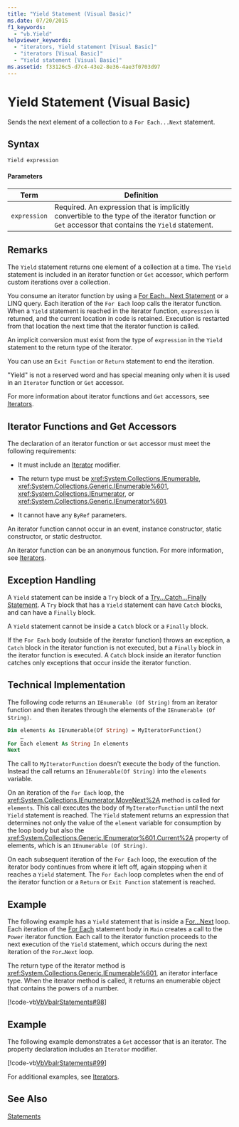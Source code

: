 ```yaml
---
title: "Yield Statement (Visual Basic)"
ms.date: 07/20/2015
f1_keywords: 
  - "vb.Yield"
helpviewer_keywords: 
  - "iterators, Yield statement [Visual Basic]"
  - "iterators [Visual Basic]"
  - "Yield statement [Visual Basic]"
ms.assetid: f33126c5-d7c4-43e2-8e36-4ae3f0703d97
---
```

# Yield Statement (Visual Basic)
Sends the next element of a collection to a `For Each...Next` statement.  

## Syntax  

```  
Yield expression  
```  

#### Parameters  


|Term|Definition|  
|---|---|  
|`expression`|Required. An expression that is implicitly convertible to the type of the iterator function or `Get` accessor that contains the `Yield` statement.|  

## Remarks  
 The `Yield` statement returns one element of a collection at a time. The `Yield` statement is included in an iterator function or `Get` accessor, which perform custom iterations over a collection.  

 You consume an iterator function by using a [For Each...Next Statement](../../../visual-basic/language-reference/statements/for-each-next-statement.md) or a LINQ query. Each iteration of the `For Each` loop calls the iterator function. When a `Yield` statement is reached in the iterator function, `expression` is returned, and the current location in code is retained. Execution is restarted from that location the next time that the iterator function is called.  

 An implicit conversion must exist from the type of `expression` in the `Yield` statement to the return type of the iterator.  

 You can use an `Exit Function` or `Return` statement to end the iteration.  

 "Yield" is not a reserved word and has special meaning only when it is used in an `Iterator` function or `Get` accessor.  

 For more information about iterator functions and `Get` accessors, see [Iterators](../../programming-guide/concepts/iterators.md).  

## Iterator Functions and Get Accessors  
 The declaration of an iterator function or `Get` accessor must meet the following requirements:  

- It must include an [Iterator](../../../visual-basic/language-reference/modifiers/iterator.md) modifier.  

- The return type must be <xref:System.Collections.IEnumerable>, <xref:System.Collections.Generic.IEnumerable%601>, <xref:System.Collections.IEnumerator>, or <xref:System.Collections.Generic.IEnumerator%601>.  

- It cannot have any `ByRef` parameters.  

 An iterator function cannot occur in an event, instance constructor, static constructor, or static destructor.  

 An iterator function can be an anonymous function. For more information, see [Iterators](../../programming-guide/concepts/iterators.md).  

## Exception Handling  
 A `Yield` statement can be inside a `Try` block of a [Try...Catch...Finally Statement](../../../visual-basic/language-reference/statements/try-catch-finally-statement.md). A `Try` block that has a `Yield` statement can have `Catch` blocks, and can have a `Finally` block.  

 A `Yield` statement cannot be inside a `Catch` block or a `Finally` block.  

 If the `For Each` body (outside of the iterator function) throws an exception, a `Catch` block in the iterator function is not executed, but a `Finally` block in the iterator function is executed. A `Catch` block inside an iterator function catches only exceptions that occur inside the iterator function.  

## Technical Implementation  
 The following code returns an `IEnumerable (Of String)` from an iterator function and then iterates through the elements of the `IEnumerable (Of String)`.  

```vb  
Dim elements As IEnumerable(Of String) = MyIteratorFunction()  
    …  
For Each element As String In elements  
Next  
```  

 The call to `MyIteratorFunction` doesn't execute the body of the function. Instead the call returns an `IEnumerable(Of String)` into the `elements` variable.  

 On an iteration of the `For Each` loop, the <xref:System.Collections.IEnumerator.MoveNext%2A> method is called for `elements`. This call executes the body of `MyIteratorFunction` until the next `Yield` statement is reached. The `Yield` statement returns an expression that determines not only the value of the `element` variable for consumption by the loop body but also the <xref:System.Collections.Generic.IEnumerator%601.Current%2A> property of elements, which is an `IEnumerable (Of String)`.  

 On each subsequent iteration of the `For Each` loop, the execution of the iterator body continues from where it left off, again stopping when it reaches a `Yield` statement. The `For Each` loop completes when the end of the iterator function or a `Return` or `Exit Function` statement is reached.  

## Example  
 The following example has a `Yield` statement that is inside a [For…Next](../../../visual-basic/language-reference/statements/for-next-statement.md) loop. Each iteration of the [For Each](../../../visual-basic/language-reference/statements/for-each-next-statement.md) statement body in `Main` creates a call to the `Power` iterator function. Each call to the iterator function proceeds to the next execution of the `Yield` statement, which occurs during the next iteration of the `For…Next` loop.  

 The return type of the iterator method is <xref:System.Collections.Generic.IEnumerable%601>, an iterator interface type. When the iterator method is called, it returns an enumerable object that contains the powers of a number.  

 [!code-vb[VbVbalrStatements#98](../../../visual-basic/language-reference/error-messages/codesnippet/VisualBasic/yield-statement_1.vb)]  

## Example  
 The following example demonstrates a `Get` accessor that is an iterator. The property declaration includes an `Iterator` modifier.  

 [!code-vb[VbVbalrStatements#99](../../../visual-basic/language-reference/error-messages/codesnippet/VisualBasic/yield-statement_2.vb)]  

 For additional examples, see [Iterators](../../programming-guide/concepts/iterators.md).  

## See Also  
 [Statements](../../../visual-basic/language-reference/statements/index.md)
